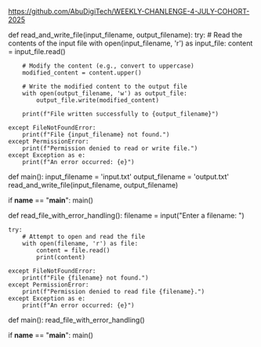 https://github.com/AbuDigiTech/WEEKLY-CHANLENGE-4-JULY-COHORT-2025

def read_and_write_file(input_filename, output_filename):
    try:
        # Read the contents of the input file
        with open(input_filename, 'r') as input_file:
            content = input_file.read()

        # Modify the content (e.g., convert to uppercase)
        modified_content = content.upper()

        # Write the modified content to the output file
        with open(output_filename, 'w') as output_file:
            output_file.write(modified_content)

        print(f"File written successfully to {output_filename}")

    except FileNotFoundError:
        print(f"File {input_filename} not found.")
    except PermissionError:
        print(f"Permission denied to read or write file.")
    except Exception as e:
        print(f"An error occurred: {e}")

def main():
    input_filename = 'input.txt'
    output_filename = 'output.txt'
    read_and_write_file(input_filename, output_filename)

if __name__ == "__main__":
    main()

def read_file_with_error_handling():
    filename = input("Enter a filename: ")

    try:
        # Attempt to open and read the file
        with open(filename, 'r') as file:
            content = file.read()
            print(content)

    except FileNotFoundError:
        print(f"File {filename} not found.")
    except PermissionError:
        print(f"Permission denied to read file {filename}.")
    except Exception as e:
        print(f"An error occurred: {e}")

def main():
    read_file_with_error_handling()

if __name__ == "__main__":
    main()
